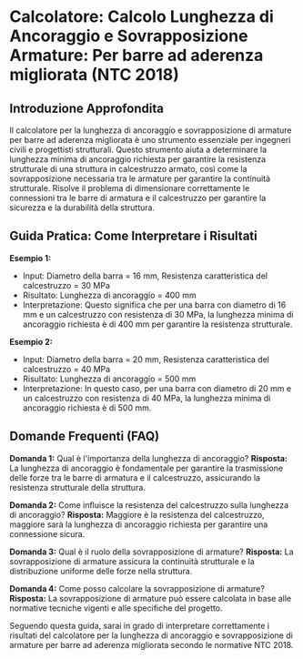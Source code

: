 # Calcolatore: Calcolo Lunghezza di Ancoraggio e Sovrapposizione Armature: Per barre ad aderenza migliorata (NTC 2018)

## Introduzione Approfondita
Il calcolatore per la lunghezza di ancoraggio e sovrapposizione di armature per barre ad aderenza migliorata è uno strumento essenziale per ingegneri civili e progettisti strutturali. Questo strumento aiuta a determinare la lunghezza minima di ancoraggio richiesta per garantire la resistenza strutturale di una struttura in calcestruzzo armato, così come la sovrapposizione necessaria tra le armature per garantire la continuità strutturale. Risolve il problema di dimensionare correttamente le connessioni tra le barre di armatura e il calcestruzzo per garantire la sicurezza e la durabilità della struttura.

## Guida Pratica: Come Interpretare i Risultati

**Esempio 1:**
- Input: Diametro della barra = 16 mm, Resistenza caratteristica del calcestruzzo = 30 MPa
- Risultato: Lunghezza di ancoraggio = 400 mm
- Interpretazione: Questo significa che per una barra con diametro di 16 mm e un calcestruzzo con resistenza di 30 MPa, la lunghezza minima di ancoraggio richiesta è di 400 mm per garantire la resistenza strutturale.

**Esempio 2:**
- Input: Diametro della barra = 20 mm, Resistenza caratteristica del calcestruzzo = 40 MPa
- Risultato: Lunghezza di ancoraggio = 500 mm
- Interpretazione: In questo caso, per una barra con diametro di 20 mm e un calcestruzzo con resistenza di 40 MPa, la lunghezza minima di ancoraggio richiesta è di 500 mm.

## Domande Frequenti (FAQ)

**Domanda 1:** Qual è l'importanza della lunghezza di ancoraggio?
**Risposta:** La lunghezza di ancoraggio è fondamentale per garantire la trasmissione delle forze tra le barre di armatura e il calcestruzzo, assicurando la resistenza strutturale della struttura.

**Domanda 2:** Come influisce la resistenza del calcestruzzo sulla lunghezza di ancoraggio?
**Risposta:** Maggiore è la resistenza del calcestruzzo, maggiore sarà la lunghezza di ancoraggio richiesta per garantire una connessione sicura.

**Domanda 3:** Qual è il ruolo della sovrapposizione di armature?
**Risposta:** La sovrapposizione di armature assicura la continuità strutturale e la distribuzione uniforme delle forze nella struttura.

**Domanda 4:** Come posso calcolare la sovrapposizione di armature?
**Risposta:** La sovrapposizione di armature può essere calcolata in base alle normative tecniche vigenti e alle specifiche del progetto.

Seguendo questa guida, sarai in grado di interpretare correttamente i risultati del calcolatore per la lunghezza di ancoraggio e sovrapposizione di armature per barre ad aderenza migliorata secondo le normative NTC 2018.